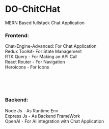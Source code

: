 # DO-ChitCHat
MERN Based fullstack Chat Application

<h3> Frontend: </h3>

Chat-Engine-Advanced: For Chat Application <br>
Redux Toolkit- For State Management <br>
RTK Query - For Making an API Call <br>
React Router - For Navigation <br>
Heroicons - For Icons <br>

<br>
<br>
<br>

<h3> Backend: </h3>

Node Js - As Runtime Env <br>
Express Js - As Backend FrameWork <br>
OpenAI - For AI integration with Chat Application <br>

